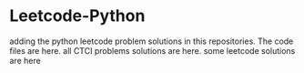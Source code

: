 # Leetcode-Python
adding the python leetcode problem solutions in this repositories. 
The code files are here.
all CTCI problems solutions are here.
some leetcode solutions are here





































































































































































































































































































































































































































































































































































































































































































































































































































































































































































































































































































































































































